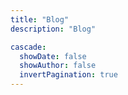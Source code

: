 ```yaml
---
title: "Blog"
description: "Blog"

cascade:
  showDate: false
  showAuthor: false
  invertPagination: true
---
```

